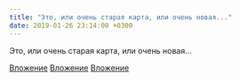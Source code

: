 ```yaml
---
title: "Это, или очень старая карта, или очень новая..."
date: 2019-01-26 23:14:00 +0300
---
```


Это, или очень старая карта, или очень новая...


[Вложение](/assets/vk_photos/1/SM8qqOiAVHA.jpg)
[Вложение](/assets/vk_photos/1/r9RMLS2EWbU.jpg)
[Вложение](/assets/vk_photos/1/nIuIhBXXg5k.jpg)
